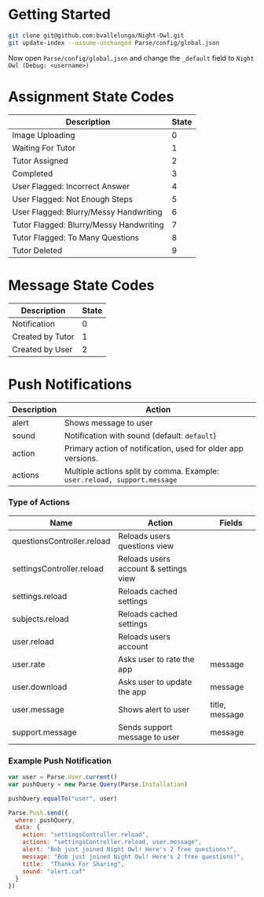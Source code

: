 # Getting Started

``` bash
git clone git@github.com:bvallelunga/Night-Owl.git
git update-index --assume-unchanged Parse/config/global.json
```

Now open `Parse/config/global.json` and change the `_default` field to
`Night Owl (Debug: <username>)`

# Assignment State Codes

| Description                             | State |
|-----------------------------------------|-------|
| Image Uploading                         | 0     |
| Waiting For Tutor                       | 1     |
| Tutor Assigned                          | 2     |
| Completed                               | 3     |
| User Flagged: Incorrect Answer          | 4     |
| User Flagged: Not Enough Steps          | 5     |
| User Flagged: Blurry/Messy Handwriting  | 6     |
| Tutor Flagged: Blurry/Messy Handwriting | 7     |
| Tutor Flagged: To Many Questions        | 8     |
| Tutor Deleted                           | 9     |

# Message State Codes

| Description       | State |
|-------------------|-------|
| Notification      | 0     |
| Created by Tutor  | 1     |
| Created by User   | 2     |

# Push Notifications

| Description  | Action                                       |
|--------------|----------------------------------------------|
| alert        | Shows message to user                        |
| sound        | Notification with sound (default: `default`) |
| action       | Primary action of notification, used for older app versions. |
| actions       | Multiple actions split by comma. Example: `user.reload, support.message` |

### Type of Actions

| Name                         | Action                                         | Fields             |
|------------------------------|------------------------------------------------|--------------------|
| questionsController.reload   | Reloads users questions view                   |                    |
| settingsController.reload    | Reloads users account & settings view          |                    |
| settings.reload              | Reloads cached settings                        |                    |
| subjects.reload              | Reloads cached settings                        |                    |
| user.reload                  | Reloads users account                          |                    |
| user.rate                    | Asks user to rate the app                      | message            |
| user.download                | Asks user to update the app                    | message            |
| user.message                 | Shows alert to user                            | title, message     |
| support.message              | Sends support message to user                  | message            |

### Example Push Notification

``` javascript
var user = Parse.User.current()
var pushQuery = new Parse.Query(Parse.Installation)

pushQuery.equalTo("user", user)

Parse.Push.send({
  where: pushQuery,
  data: {
    action: "settingsController.reload",
    actions: "settingsController.reload, user.message",
    alert: "Bob just joined Night Owl! Here's 2 free questions!",
    message: "Bob just joined Night Owl! Here's 2 free questions!",
    title:  "Thanks For Sharing",
    sound: "alert.caf"
  }
})
```
